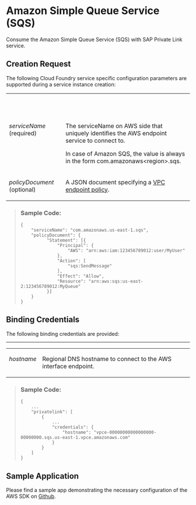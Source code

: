 <!-- loiocfad39f9b9d544c09b90b273b27a9a8e -->

# Amazon Simple Queue Service \(SQS\)

Consume the Amazon Simple Queue Service \(SQS\) with SAP Private Link service.



<a name="loiocfad39f9b9d544c09b90b273b27a9a8e__section_phf_vkt_45b"/>

## Creation Request

The following Cloud Foundry service specific configuration parameters are supported during a service instance creation:


<table>
<tr>
<th valign="top">

 



</th>
<th valign="top">

 



</th>
</tr>
<tr>
<td valign="top">

*serviceName* \(required\)



</td>
<td valign="top">

The serviceName on AWS side that uniquely identifies the AWS endpoint service to connect to.

In case of Amazon SQS, the value is always in the form com.amazonaws<region\>.sqs.



</td>
</tr>
<tr>
<td valign="top">

*policyDocument* \(optional\)



</td>
<td valign="top">

A JSON document specifying a [VPC endpoint policy](https://docs.aws.amazon.com/vpc/latest/privatelink/vpc-endpoints-access.html).



</td>
</tr>
</table>

> ### Sample Code:  
> ```
> {
>     "serviceName": "com.amazonaws.us-east-1.sqs",
>     "policyDocument": {
>           "Statement": [{
>               "Principal": {
>                   "AWS": "arn:aws:iam:123456789012:user/MyUser"
>               },
>               "Action": [
>                   "sqs:SendMessage"
>               ],
>               "Effect": "Allow",
>               "Resource": "arn:aws:sqs:us-east-2:123456789012:MyQueue"
>           }]
>     }
> }
> ```



<a name="loiocfad39f9b9d544c09b90b273b27a9a8e__section_gy5_jlt_45b"/>

## Binding Credentials

The following binding credentials are provided:

****


<table>
<tr>
<td valign="top">

*hostname*



</td>
<td valign="top">

Regional DNS hostname to connect to the AWS interface endpoint.



</td>
</tr>
</table>

> ### Sample Code:  
> ```
> {
>     ...
>     "privatelink": [
>         {
>             ...
>             "credentials": {
>                 "hostname": "vpce-00000000000000000-00000000.sqs.us-east-1.vpce.amazonaws.com"
>             }
>         }
>     ]
> }
> ```



<a name="loiocfad39f9b9d544c09b90b273b27a9a8e__section_egt_vxq_nvb"/>

## Sample Application

Please find a sample app demonstrating the necessary configuration of the AWS SDK on [Github](https://github.com/SAP-samples/private-link-aws-services/tree/main/sqs).

